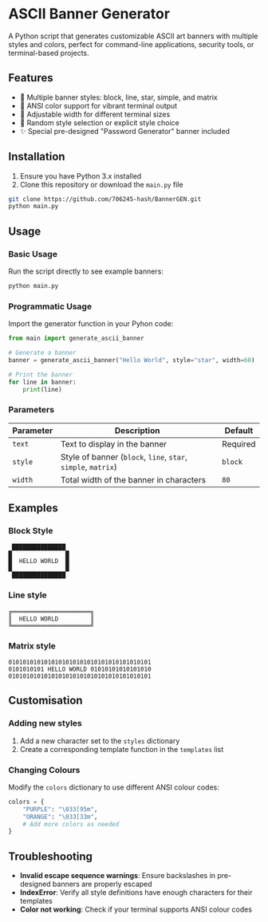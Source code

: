 # ASCII Banner Generator

A Python script that generates customizable ASCII art banners with multiple styles and colors, perfect for command-line applications, security tools, or terminal-based projects.

## Features

- 🎨 Multiple banner styles: block, line, star, simple, and matrix
- 🌈 ANSI color support for vibrant terminal output
- 📏 Adjustable width for different terminal sizes
- 🎲 Random style selection or explicit style choice
- ✨ Special pre-designed "Password Generator" banner included

## Installation

1. Ensure you have Python 3.x installed
2. Clone this repository or download the `main.py` file

```bash
git clone https://github.com/706245-hash/BannerGEN.git
python main.py
```

## Usage

### Basic Usage

Run the script directly to see example banners:
```bash
python main.py
```

### Programmatic Usage

Import the generator function in your Pyhon code:
```python
from main import generate_ascii_banner

# Generate a banner
banner = generate_ascii_banner("Hello World", style="star", width=60)

# Print the banner
for line in banner:
    print(line)
```
### Parameters
| Parameter | Description                                         | Default  |
|-----------|-----------------------------------------------------|----------|
| `text`      | Text to display in the banner                       | Required |
| `style`     | Style of banner (`block`, `line`, `star`, `simple`, `matrix`) |`block`    |
| `width`     | Total width of the banner in characters             | `80`       |

## Examples
### Block Style
```text
 ███████████████ 
█               █
█  HELLO WORLD  █
█               █
 ███████████████
```
### Line style
```text
╔══════════════════════╗
║  HELLO WORLD         ║
╚══════════════════════╝
```
### Matrix style
```text
0101010101010101010101010101010101010101
0101010101 HELLO WORLD 01010101010101010
0101010101010101010101010101010101010101
```
## Customisation
### Adding new styles
1. Add a new character set to the `styles` dictionary
2. Create a corresponding template function in the `templates` list


### Changing Colours
Modify the `colors` dictionary to use different ANSI colour codes:
```python
colors = {
    "PURPLE": "\033[95m",
    "ORANGE": "\033[33m",
    # Add more colors as needed
}
```

## Troubleshooting
- **Invalid escape sequence warnings**: Ensure backslashes in pre-designed banners are properly escaped
- **IndexError**: Verify all style definitions have enough characters for their templates
- **Color not working**: Check if your terminal supports ANSI colour codes






